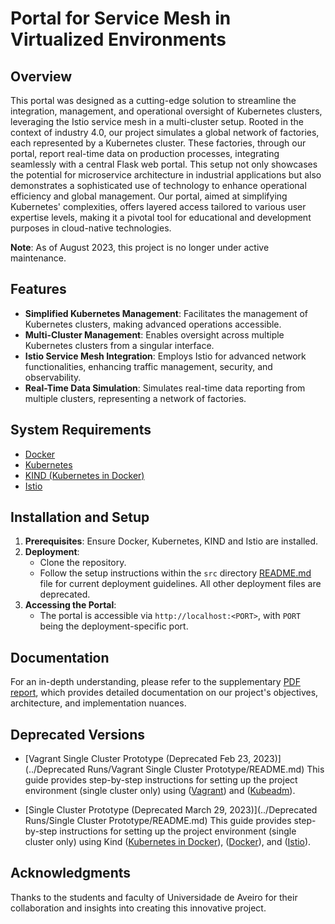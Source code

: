 # Portal for Service Mesh in Virtualized Environments

## Overview
This portal was designed as a cutting-edge solution to streamline the integration, management, and operational oversight of Kubernetes clusters, leveraging the Istio service mesh in a multi-cluster setup. Rooted in the context of industry 4.0, our project simulates a global network of factories, each represented by a Kubernetes cluster. These factories, through our portal, report real-time data on production processes, integrating seamlessly with a central Flask web portal. This setup not only showcases the potential for microservice architecture in industrial applications but also demonstrates a sophisticated use of technology to enhance operational efficiency and global management. Our portal, aimed at simplifying Kubernetes' complexities, offers layered access tailored to various user expertise levels, making it a pivotal tool for educational and development purposes in cloud-native technologies.

**Note**: As of August 2023, this project is no longer under active maintenance.

## Features
- **Simplified Kubernetes Management**: Facilitates the management of Kubernetes clusters, making advanced operations accessible.
- **Multi-Cluster Management**: Enables oversight across multiple Kubernetes clusters from a singular interface.
- **Istio Service Mesh Integration**: Employs Istio for advanced network functionalities, enhancing traffic management, security, and observability.
- **Real-Time Data Simulation**: Simulates real-time data reporting from multiple clusters, representing a network of factories.

## System Requirements
- [Docker](https://www.docker.com "Docker Homepage")
- [Kubernetes](https://kubernetes.io/ "Kubernetes Homepage")
- [KIND (Kubernetes in Docker)](https://kind.sigs.k8s.io "KIND Homepage")
- [Istio](https://istio.io "Istio Homepage")

## Installation and Setup
1. **Prerequisites**: Ensure Docker, Kubernetes, KIND and Istio are installed.
2. **Deployment**:
   - Clone the repository.
   - Follow the setup instructions within the `src` directory [README.md](../src/README.md) file for current deployment guidelines. All other deployment files are deprecated.
3. **Accessing the Portal**:
   - The portal is accessible via `http://localhost:<PORT>`, with `PORT` being the deployment-specific port.

## Documentation
For an in-depth understanding, please refer to the supplementary [PDF report](../Report.pdf), which provides detailed documentation on our project's objectives, architecture, and implementation nuances.

## Deprecated Versions
- [Vagrant Single Cluster Prototype (Deprecated Feb 23, 2023)](../Deprecated Runs/Vagrant Single Cluster Prototype/README.md)
This guide provides step-by-step instructions for setting up the project environment (single cluster only) using ([Vagrant](https://www.vagrantup.com "Vagrant Homepage")) and ([Kubeadm](https://kubernetes.io/docs/reference/setup-tools/kubeadm/ "Kubeadm Documentation")).

- [Single Cluster Prototype (Deprecated March 29, 2023)](../Deprecated Runs/Single Cluster Prototype/README.md)
This guide provides step-by-step instructions for setting up the project environment (single cluster only) using Kind ([Kubernetes in Docker](https://kind.sigs.k8s.io "KIND Homepage")), ([Docker](https://www.docker.com "Docker Homepage")), and ([Istio](https://istio.io "Istio Homepage")).

## Acknowledgments
Thanks to the students and faculty of Universidade de Aveiro for their collaboration and insights into creating this innovative project.
